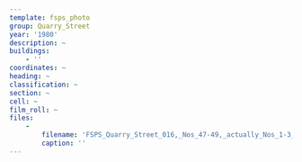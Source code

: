 ```yaml
---
template: fsps_photo
group: Quarry_Street
year: '1980'
description: ~
buildings:
    - ''
coordinates: ~
heading: ~
classification: ~
section: ~
cell: ~
film_roll: ~
files:
    -
        filename: 'FSPS_Quarry_Street_016,_Nos_47-49,_actually_Nos_1-3_James_St,_7-3-F,_1980.png'
        caption: ''
---
```

